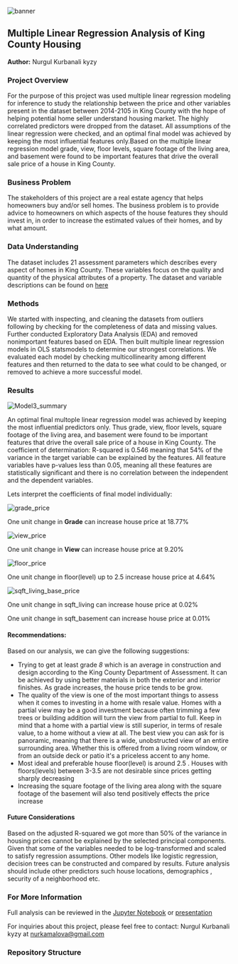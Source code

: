 

![banner](https://github.com/kamalova/Multiple-Linear-Regression-King-County-Housing/blob/main/images/banner.jpg)



## Multiple Linear Regression Analysis of King County Housing 
**Author:** Nurgul Kurbanali kyzy

### Project Overview

For the purpose of this project was used multiple linear regression modeling for inference to study the relationship between the price and other variables present in the dataset between 2014-2105 in King County with the hope of helping potential home seller understand housing market. The highly correlated predictors were dropped from the dataset. All assumptions of the linear regression were checked, and an optimal final model was achieved by keeping the most influential features only.Based on the multiple linear regression model grade, view, floor levels, square footage of the living area, and basement were found to be important features that drive the overall sale price of a house in King County.

### Business Problem

The stakeholders of this project are a real estate agency that helps homeowners buy and/or sell homes. The business problem is to provide advice to homeowners on which aspects of the house features they should invest in, in order to increase the estimated values of their homes, and by what amount.

### Data Understanding

The dataset includes 21 assessment parameters which describes every aspect of homes in King County. These variables focus on the quality and quantity of the physical attributes of a property. The dataset and variable descriptions can be found on [here](https://github.com/kamalova/Multiple-Linear-Regression-King-County-Housing/blob/main/data/column_names.md)

### Methods

We started with inspecting, and cleaning the datasets from outliers following by checking for the completeness of data and missing values. Further conducted Exploratory Data Analysis (EDA) and  removed nonimportant features based on EDA. Then built multiple linear regression models in OLS statsmodels to determine our strongest correlations. We evaluated each model  by checking multicollinearity among different features and then returned to the data to see what could to be changed, or removed to achieve a more successful model. 


### Results
 ![Model3_summary](https://github.com/kamalova/Multiple-Linear-Regression-King-County-Housing/blob/main/images/Mode3_summary.png)<p>
An optimal final multople linear regression model was achieved by keeping the most influential predictors only. Thus grade, view, floor levels, square footage of the living area, and basement were found to be important features that drive the overall sale price of a house in King County. The coefficient of determination: R-squared is 0.546 meaning that  54% of the variance in the target variable can be explained by the features. All feature variables have p-values less than 0.05, meaning all these features are statistically significant and  there is no correlation between the independent and the dependent variables.<p>
 Lets interpret the coefficients of final model individually:
 
![grade_price](https://github.com/kamalova/Multiple-Linear-Regression-King-County-Housing/blob/main/images/grade_price.png)<p>
 One unit change in **Grade** can increase house price at 18.77% <p>
![view_price](https://github.com/kamalova/Multiple-Linear-Regression-King-County-Housing/blob/main/images/view_price.png)<p>
 One unit change in **View** can increase house price at 9.20%<p>
![floor_price](https://github.com/kamalova/Multiple-Linear-Regression-King-County-Housing/blob/main/images/floor_price.png)<p>
 One unit change in floor(level) up to 2.5 increase house price at 4.64% <p>
 ![sqft_living_base_price](https://github.com/kamalova/Multiple-Linear-Regression-King-County-Housing/blob/main/images/sqft_living_base_price.png)<p>
One unit change in sqft_living can increase house price at 0.02%<p>
One unit change in sqft_basement can increase house price at 0.01% <p>
 

#### Recommendations:
Based on our analysis, we can give the following suggestions:<p>
- Trying to get at least grade *8* which is an average in construction and design according to the King County Department of Assessment. It can be achieved by using better materials in both the exterior and interior finishes. As grade increases, the house price tends to be grow.
- The quality of the view is one of the most important things to assess when it comes to investing in a home with resale value. Homes with a partial view may be a good investment because often trimming a few trees or building addition will turn the view from partial to full. Keep in mind that a home with a partial view is still superior, in terms of resale value, to a home without a view at all. The best view you can ask for is panoramic, meaning that there is a wide, unobstructed view of an entire surrounding area. Whether this is offered from a living room window, or from an outside deck or patio it's a priceless accent to any home.
- Most ideal and preferable house floor(level) is around 2.5 . Houses with floors(levels) between 3-3.5 are not desirable since prices getting  sharply decreasing
- Increasing the square footage of the living area along with the square footage of the basement will also tend positively effects the price increase
 
 #### Future Considerations
Based on the adjusted R-squared we got  more than 50% of the variance in housing prices cannot be explained by the selected principal components. Given that some of the variables needed to be log-transformed  and scaled to satisfy regression assumptions. Other models like logistic regression, decision trees can be constructed and compared by results. Future analysis should include other predictors such house locations, demographics , security of a neighborhood etc.
 
### For More Information
Full analysis can be reviewed in the [Jupyter Notebook](https://github.com/kamalova/Multiple-Linear-Regression-King-County-Housing/blob/main/notebook.ipynb) or   [presentation](https://github.com/kamalova/Multiple-Linear-Regression-King-County-Housing/blob/main/presentation.pdf) <p> 
For inquiries about this project, please feel free to contact: 
 Nurgul Kurbanali kyzy at nurkamalova@gmail.com
  
 ### Repository Structure
  







